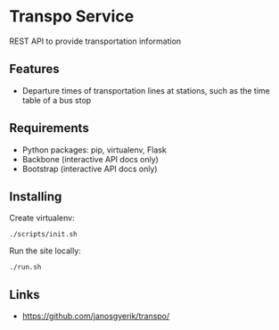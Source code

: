 Transpo Service
===============

REST API to provide transportation information

Features
--------

- Departure times of transportation lines at stations,
  such as the time table of a bus stop

Requirements
------------

- Python packages: pip, virtualenv, Flask
- Backbone (interactive API docs only)
- Bootstrap (interactive API docs only)

Installing
----------

Create virtualenv:

    ./scripts/init.sh

Run the site locally:

    ./run.sh

Links
-----

- https://github.com/janosgyerik/transpo/
